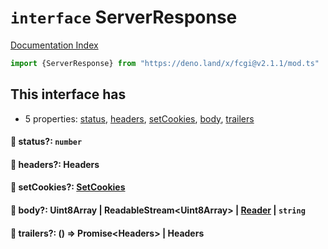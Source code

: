 # `interface` ServerResponse

[Documentation Index](../README.md)

```ts
import {ServerResponse} from "https://deno.land/x/fcgi@v2.1.1/mod.ts"
```

## This interface has

- 5 properties:
[status](#-status-number),
[headers](#-headers-headers),
[setCookies](#-setcookies-setcookies),
[body](#-body-uint8array--readablestreamuint8array--reader--string),
[trailers](#-trailers---promiseheaders--headers)


#### 📄 status?: `number`



#### 📄 headers?: Headers



#### 📄 setCookies?: [SetCookies](../class.SetCookies/README.md)



#### 📄 body?: Uint8Array | ReadableStream\<Uint8Array> | [Reader](../interface.Reader/README.md) | `string`



#### 📄 trailers?: () => Promise\<Headers> | Headers



